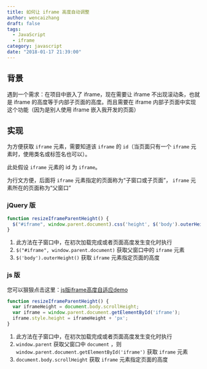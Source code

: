 ```yaml
--- 
title: 如何让 iframe 高度自动调整
author: wencaizhang
draft: false
tags:
  - JavaScript
  - iframe
category: javascript
date: "2018-01-17 21:39:00"
---
```


## 背景

遇到一个需求：在项目中嵌入了 iframe，现在需要让 iframe 不出现滚动条，也就是 iframe 的高度等于内部子页面的高度。而且需要在 iframe 内部子页面中实现这个功能（因为是别人使用 iframe 嵌入我开发的页面）


## 实现

为方便获取 `iframe` 元素，需要知道该 `iframe` 的 `id`（当页面只有一个 `iframe` 元素时，使用类名或标签名也可以）。

此处假设 `iframe` 元素的 id 为 `iframe`。

为行文方便，后面将 `iframe` 元素指定的页面称为“子窗口或子页面”， `iframe` 元素所在的页面称为“父窗口”

### jQuery 版

```js
function resizeIframeParentHeight() {
  $("#iframe", window.parent.document).css('height', $('body').outerHeight());
}
```

1. 此方法在子窗口中，在初次加载完成或者页面高度发生变化时执行
1. `$("#iframe", window.parent.document)` 获取父窗口中的 `iframe` 元素
1. `$('body').outerHeight()` 获取 `iframe` 元素指定页面的高度

### js 版

您可以狠狠点击这里：[js版iframe高度自适应demo](https://coolfe.fun/study/demos/iframe/iframe-parent.html)

```js
function resizeIframeParentHeight() {
  var iframeHeight = document.body.scrollHeight;
  var iframe = window.parent.document.getElementById('iframe');
  iframe.style.height = iframeHeight + 'px';
}
```
1. 此方法在子窗口中，在初次加载完成或者页面高度发生变化时执行
1. `window.parent` 获取父窗口中 `document` ，则 `window.parent.document.getElementById('iframe')` 获取 `iframe` 元素
1. `document.body.scrollHeight` 获取 `iframe` 元素指定页面的高度